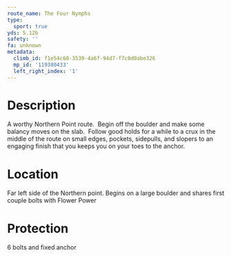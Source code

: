 ```yaml
---
route_name: The Four Nymphs
type:
  sport: true
yds: 5.12b
safety: ''
fa: unknown
metadata:
  climb_id: f1e54c60-3539-4a6f-94d7-f7c0d0abe326
  mp_id: '119380433'
  left_right_index: '1'
---
```

# Description
A worthy Northern Point route.  Begin off the boulder and make some balancy moves on the slab.  Follow good holds for a while to a crux in the middle of the route on small edges, pockets, sidepulls, and slopers to an engaging finish that you keeps you on your toes to the anchor.

# Location
Far left side of the Northern point. Begins on a large boulder and shares first couple bolts with Flower Power

# Protection
6 bolts and fixed anchor
